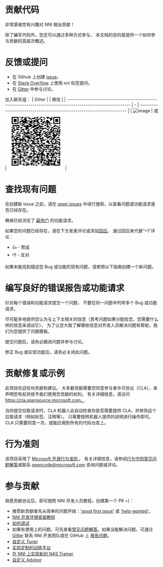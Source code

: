# 贡献代码

非常感谢您有兴趣对 NNI 做出贡献！

除了编写代码外，您还可以通过多种方式参与， 本文档的目的是提供一个如何参与贡献的高层次概述。

# 反馈或提问

* 在 Github 上创建 [issue](https://github.com/microsoft/nni/issues/new/choose)。
* 在 [Stack Overflow](https://stackoverflow.com/questions/tagged/nni?sort=Newest&edited=true) 上使用 nni 标签提问。
* 在 [Gitter](https://gitter.im/Microsoft/nni?utm_source=badge&utm_medium=badge&utm_campaign=pr-badge&utm_content=badge) 中参与讨论。

加入聊天组：
| Gitter                                                                                                         |   | 微信                                                                      |
| -------------------------------------------------------------------------------------------------------------- | - | ----------------------------------------------------------------------- |
| ![image](https://user-images.githubusercontent.com/39592018/80665738-e0574a80-8acc-11ea-91bc-0836dc4cbf89.png) | 或 | ![image](https://github.com/scarlett2018/nniutil/raw/master/wechat.png) |


# 查找现有问题
在创建新 issue 之前，请在 [open issues](https://github.com/microsoft/nni/issues) 中进行搜索，以查看问题或功能请求是否已经存在。

确保已经浏览了 [最热门](https://github.com/microsoft/nni/issues?q=is%3Aopen+is%3Aissue+label%3AFAQ+sort%3Areactions-%2B1-desc) 的功能请求。

如果您的问题已经存在，请在下方发表评论或添加[回应](https://github.com/blog/2119-add-reactions-to-pull-requests-issues-and-comments)。 通过回应来代替“+1”评论：

* 👍 - 赞成
* 👎 - 反对

如果未能找到描述您 Bug 或功能的现有问题，请使用以下指南创建一个新问题。

# 编写良好的错误报告或功能请求
针对每个错误和功能请求提交一个问题， 不要在同一问题中列举多个 Bug 或功能请求。

尽可能多地提供您认为与上下文相关的信息（思考问题如果分配给您，您需要什么样的信息来调试它）。 为了让您大致了解哪些信息对开发人员解决问题有帮助，我们为您提供了问题模板。

提交问题后，请务必跟进问题并参与讨论。

修正 Bug 或实现功能后，请务必关闭此问题。

# 贡献修复或示例

此项目欢迎任何贡献和建议。 大多数贡献需要您同意参与者许可协议（CLA），来声明您有权并授予我们使用您贡献的权利。 有关详细信息，请访问 https://cla.opensource.microsoft.com。

当你提交拉取请求时，CLA 机器人会自动检查你是否需要提供 CLA，并修饰这个拉取请求（例如标签、注释等）。 只需要按照机器人提供的说明进行操作即可。 CLA 只需要同意一次，就能应用到所有的代码仓库上。

# 行为准则

该项目采用了 [ Microsoft 开源行为准则 ](https://opensource.microsoft.com/codeofconduct/)。 有关详细信息，请参阅[行为守则常见问题解答](https://opensource.microsoft.com/codeofconduct/faq/)或联系 opencode@microsoft.com 咨询问题或评论。

# 参与贡献

熟悉贡献协议后，即可按照 NNI 开发人员教程，创建第一个 PR =)：

* 推荐新贡献者先从简单的问题开始：['good first issue'](https://github.com/Microsoft/nni/issues?q=is%3Aissue+is%3Aopen+label%3A%22good+first+issue%22) 或 ['help-wanted'](https://github.com/microsoft/nni/issues?q=is%3Aopen+is%3Aissue+label%3A%22help+wanted%22)。
* [NNI 开发环境安装教程](docs/zh_CN/Tutorial/SetupNniDeveloperEnvironment.md)
* [如何调试](docs/zh_CN/Tutorial/HowToDebug.md)
* 如果有使用上的问题，可先查看[常见问题解答](https://github.com/microsoft/nni/blob/master/docs/en_US/Tutorial/FAQ.md)。如果没能解决问题，可通过 [Gitter](https://gitter.im/Microsoft/nni?utm_source=badge&utm_medium=badge&utm_campaign=pr-badge&utm_content=badge) 联系 NNI 开发团队或在 GitHub 上 [报告问题](https://github.com/microsoft/nni/issues/new/choose)。
* [自定义 Tuner](docs/zh_CN/Tuner/CustomizeTuner.md)
* [实现定制的训练平台](docs/zh_CN/TrainingService/HowToImplementTrainingService.md)
* [在 NNI 上实现新的 NAS Trainer](docs/zh_CN/NAS/Advanced.md)
* [自定义 Advisor](docs/zh_CN/Tuner/CustomizeAdvisor.md)

